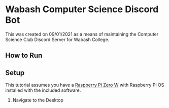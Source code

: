 # Wabash Computer Science Discord Bot
This was created on 09/01/2021 as a means of maintaining the Computer Science Club Discord Server for Wabash College.
## How to Run
## Setup
This tutorial assumes you have a [Raspberry Pi Zero W](https://www.raspberrypi.org/products/raspberry-pi-zero-w/) with Raspberry Pi OS installed with the included software.
1. Navigate to the Desktop